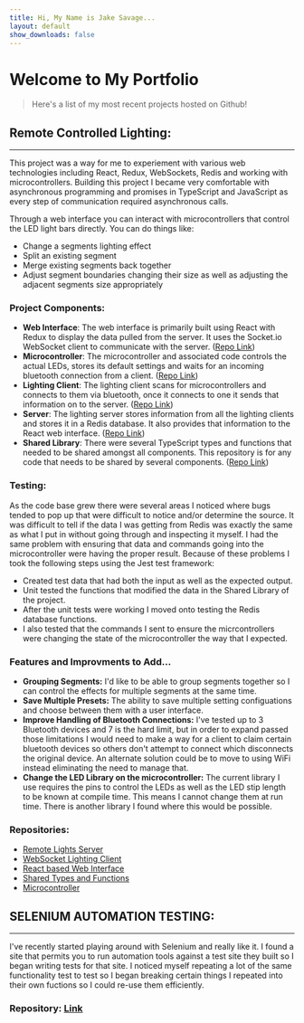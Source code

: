 ```yaml
---
title: Hi, My Name is Jake Savage...
layout: default
show_downloads: false
---
```


# Welcome to My Portfolio

>Here's a list of my most recent projects hosted on Github!

## Remote Controlled Lighting:
***

  This project was a way for me to experiement with various web technologies including React, Redux, WebSockets, Redis and working with microcontrollers. Building this project I became very comfortable with asynchronous programming and promises in TypeScript and JavaScript as every step of communication required asynchronous calls.

  Through a web interface you can interact with microcontrollers that control the LED light bars directly. You can do things like:
  - Change a segments lighting effect
  - Split an existing segment
  - Merge existing segments back together
  - Adjust segment boundaries changing their size as well as adjusting the adjacent segments size appropriately

### Project Components:
  - **Web Interface**: The web interface is primarily built using React with Redux to display the data pulled from the server. It uses the Socket.io WebSocket client to communicate with the server. ([Repo Link](https://github.com/jxsavage/remote-lights-web))
  - **Microcontroller**: The microcontroller and associated code controls the actual LEDs, stores its default settings and waits for an incoming bluetooth connection from a client.
  ([Repo Link](https://github.com/jxsavage/remote-lights-micro-socket-client))
  - **Lighting Client**: The lighting client scans for microcontrollers and connects to them via bluetooth, once it connects to one it sends that information on to the server. ([Repo Link](https://github.com/jxsavage/remote-lights-micro-socket-client))
  - **Server**: The lighting server stores information from all the lighting clients and stores it in a Redis database. It also provides that information to the React web interface. ([Repo Link](https://github.com/jxsavage/remote-lights-micro-socket-client))
  - **Shared Library**: There were several TypeScript types and functions that needed to be shared amongst all components. This repository is for any code that needs to be shared by several components. ([Repo Link](https://github.com/jxsavage/remote-lights-shared))

### Testing:
As the code base grew there were several areas I noticed where bugs tended to pop up that were difficult to notice and/or determine the source. It was difficult to tell if the data I was getting from Redis was exactly the same as what I put in without going through and inspecting it myself. I had the same problem with ensuring that data and commands going into the microcontroller were having the proper result. Because of these problems I took the following steps using the Jest test framework:

- Created test data that had both the input as well as the expected output.
- Unit tested the functions that modified the data in the Shared Library of the project.
- After the unit tests were working I moved onto testing the Redis database functions.
- I also tested that the commands I sent to ensure the micrcontrollers were changing the state of the microcontroller the way that I expected.

### Features and Improvments to Add...

- **Grouping Segments:** I'd like to be able to group segments together so I can control the effects for multiple segments at the same time.
- **Save Multiple Presets:** The ability to save multiple setting configuations and choose between them with a user interface.
- **Improve Handling of Bluetooth Connections:** I've tested up to 3 Bluetooth devices and 7 is the hard limit, but in order to expand passed those limitations I would need to make a way for a client to claim certain bluetooth devices so others don't attempt to connect which disconnects the original device. An alternate solution could be to move to using WiFi instead eliminating the need to manage that.
- **Change the LED Library on the microcontroller:** The current library I use requires the pins to control the LEDs as well as the LED stip length to be known at compile time. This means I cannot change them at run time. There is another library I found where this would be possible.
  
### Repositories:
- [Remote Lights Server](https://github.com/jxsavage/remote-lights-pi)
- [WebSocket Lighting Client](https://github.com/jxsavage/remote-lights-micro-socket-client)
- [React based Web Interface](https://github.com/jxsavage/remote-lights-web)
- [Shared Types and Functions](https://github.com/jxsavage/remote-lights-shared)
- [Microcontroller](https://github.com/jxsavage/remote-lights-micro)

## SELENIUM AUTOMATION TESTING:
***

I've recently started playing around with Selenium and really like it. I found a site that permits you to run automation tools against a test site they built so I began writing tests for that site. I noticed myself repeating a lot of the same functionality test to test so I began breaking certain things I repeated into their own fuctions so I could re-use them efficiently.
### Repository: [Link](https://github.com/jxsavage/selenium-demo)

